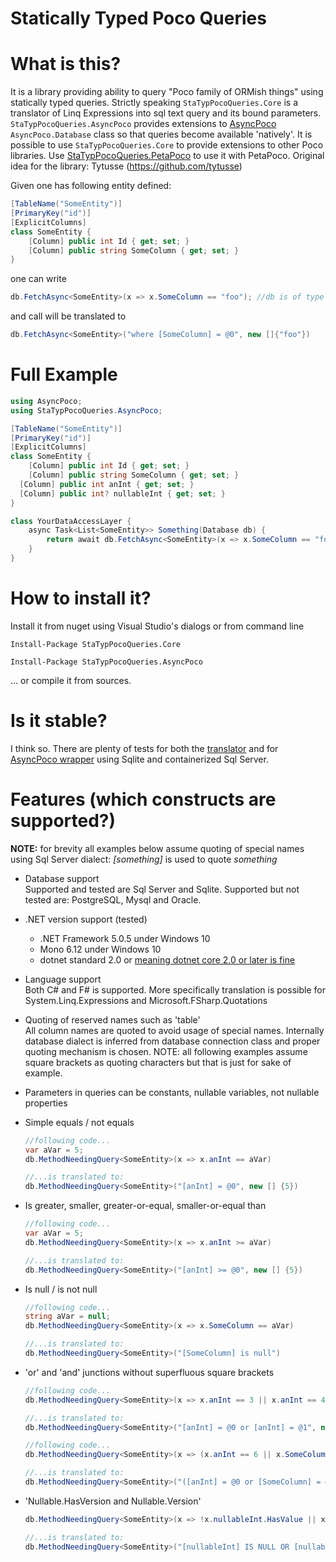 # Statically Typed Poco Queries

# What is this?

It is a library providing ability to query "Poco family of ORMish things" using statically typed queries. Strictly speaking ```StaTypPocoQueries.Core``` is a translator of Linq Expressions into sql text query and its bound parameters. ```StaTypPocoQueries.AsyncPoco``` provides extensions to [AsyncPoco](https://github.com/tmenier/AsyncPoco) ```AsyncPoco.Database``` class so that queries become available 'natively'. It is possible to use ```StaTypPocoQueries.Core``` to provide extensions to other Poco libraries. Use [StaTypPocoQueries.PetaPoco](https://github.com/asherber/StaTypPocoQueries.PetaPoco) to use it with PetaPoco. 
Original idea for the library: Tytusse (https://github.com/tytusse)

Given one has following entity defined:
```csharp
[TableName("SomeEntity")]
[PrimaryKey("id")]
[ExplicitColumns] 
class SomeEntity {
	[Column] public int Id { get; set; }
	[Column] public string SomeColumn { get; set; }
}
```

one can write 
```csharp
db.FetchAsync<SomeEntity>(x => x.SomeColumn == "foo"); //db is of type AsyncPoco.Database
```

and call will be translated to 

```csharp
db.FetchAsync<SomeEntity>("where [SomeColumn] = @0", new []{"foo"}) 
```

# Full Example

```csharp
using AsyncPoco;
using StaTypPocoQueries.AsyncPoco;

[TableName("SomeEntity")]
[PrimaryKey("id")]
[ExplicitColumns] 
class SomeEntity {
	[Column] public int Id { get; set; }
	[Column] public string SomeColumn { get; set; }
  [Column] public int anInt { get; set; }
  [Column] public int? nullableInt { get; set; }
}

class YourDataAccessLayer {
	async Task<List<SomeEntity>> Something(Database db) { 
		return await db.FetchAsync<SomeEntity>(x => x.SomeColumn == "foo");
	}
}
```

# How to install it?

Install it from nuget using Visual Studio's dialogs or from command line
```
Install-Package StaTypPocoQueries.Core
```
```
Install-Package StaTypPocoQueries.AsyncPoco
```

... or compile it from sources.

# Is it stable?

I think so. There are plenty of tests for both the [translator](https://github.com/d-p-y/statically-typed-poco-queries/tree/master/StaTypPocoQueries.Core.Tests) and for [AsyncPoco wrapper](https://github.com/d-p-y/statically-typed-poco-queries/tree/master/StaTypPocoQueries.AsyncPoco.Tests) using Sqlite and containerized Sql Server.

# Features (which constructs are supported?)

**NOTE:** for brevity all examples below assume quoting of special names using Sql Server dialect: _[something]_ is used to quote _something_

* Database support  
  Supported and tested are Sql Server and Sqlite. Supported but not tested are: PostgreSQL, Mysql and Oracle.
* .NET version support (tested)  
  - .NET Framework 5.0.5 under Windows 10  
  - Mono 6.12 under Windows 10
  - dotnet standard 2.0 or [meaning dotnet core 2.0 or later is fine](https://devblogs.microsoft.com/dotnet/announcing-net-standard-2-0/)
* Language support  
  Both C&#35; and F&#35; is supported. More specifically translation is possible for System.Linq.Expressions and Microsoft.FSharp.Quotations
* Quoting of reserved names such as 'table'  
  All column names are quoted to avoid usage of special names. Internally database dialect is inferred from database connection class and proper quoting mechanism is chosen.
  NOTE: all following examples assume square brackets as quoting characters but that is just for sake of example.
* Parameters in queries can be constants, nullable variables, not nullable properties  
* Simple equals / not equals  
  ```csharp
  //following code...
  var aVar = 5;
  db.MethodNeedingQuery<SomeEntity>(x => x.anInt == aVar)
  
  //...is translated to:
  db.MethodNeedingQuery<SomeEntity>("[anInt] = @0", new [] {5})
  ```
* Is greater, smaller, greater-or-equal, smaller-or-equal than  
  ```csharp
  //following code...
  var aVar = 5;
  db.MethodNeedingQuery<SomeEntity>(x => x.anInt >= aVar)
  
  //...is translated to:
  db.MethodNeedingQuery<SomeEntity>("[anInt] >= @0", new [] {5})
  ```
* Is null / is not null  
  ```csharp
  //following code...
  string aVar = null;
  db.MethodNeedingQuery<SomeEntity>(x => x.SomeColumn == aVar)
  
  //...is translated to:
  db.MethodNeedingQuery<SomeEntity>("[SomeColumn] is null")
  ```
* 'or' and 'and' junctions without superfluous square brackets  
  ```csharp
  //following code...
  db.MethodNeedingQuery<SomeEntity>(x => x.anInt == 3 || x.anInt == 4)
  
  //...is translated to:
  db.MethodNeedingQuery<SomeEntity>("[anInt] = @0 or [anInt] = @1", new [] {3,4})
  ```
  
  ```csharp
  //following code...
  db.MethodNeedingQuery<SomeEntity>(x => (x.anInt == 6 || x.SomeColumn == "foo") &&  (x.anInt == 4 || x.SomeColumn == "bar") )
  
  //...is translated to:
  db.MethodNeedingQuery<SomeEntity>("([anInt] = @0 or [SomeColumn] = @1) and ([anInt] = @2 or [SomeColumn] = @3)", new [] {6,"foo",4,"bar"})
  ```

 * 'Nullable<T>.HasVersion and Nullable<T>.Version'  
   ```csharp
   db.MethodNeedingQuery<SomeEntity>(x => !x.nullableInt.HasValue || x.nullableInt.Value == 5)

   //...is translated to:
   db.MethodNeedingQuery<SomeEntity>("[nullableInt] IS NULL OR [nullableInt] = @0", new []{5})
   ```
